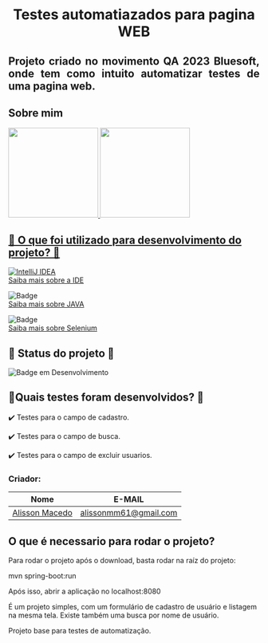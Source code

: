 <h1 align="center"> Testes automatiazados para pagina WEB </h1>

<h2 align="justify">Projeto criado no movimento QA 2023 Bluesoft, onde tem como intuito automatizar testes de uma pagina web.</h2>

<h2 align="justify">Sobre mim</h2>
<div>
<a href="https://github.com/Alissonmac10">
<img height="180em" src="https://github-readme-stats.vercel.app/api/top-langs/?username=Alissonmac10&layout=compact&langs_count=7&theme=dracula"/>
<img height="180em" src="https://github-readme-stats.vercel.app/api?username=Alissonmac10&show_icons=true&theme=dracula&include_all_commits=true&count_private=true"/>
</div>

## 📁 O que foi utilizado para desenvolvimento do projeto? 📁

![IntelliJ IDEA](https://img.shields.io/badge/IntelliJIDEA-000000.svg?style=for-the-badge&logo=intellij-idea&logoColor=white)
<br>
[Saiba mais sobre a IDE](https://www.jetbrains.com/idea/) 

![Badge](https://img.shields.io/static/v1?label=Java&message=Linguagem&color=blue&style=for-the-badge&logo=java)
<br>
[Saiba mais sobre JAVA](https://www.alura.com.br/artigos/java) 

![Badge](https://img.shields.io/static/v1?label=Selenium&message=WebDriver&color=blue&style=for-the-badge&logo=Selenium)
<br>
[Saiba mais sobre Selenium](https://www.devmedia.com.br/dominando-o-selenium-web-driver-na-pratica) 



##  :construction: Status do projeto  :construction:
  ![Badge em Desenvolvimento](http://img.shields.io/static/v1?label=STATUS&message=EM%20DESENVOLVIMENTO&color=GREEN&style=for-the-badge) 


## 📑Quais testes foram desenvolvidos? 📑

✔️ Testes para o campo de cadastro.

✔️ Testes para o campo de busca.

✔️ Testes para o campo de excluir usuarios.


### Criador: 
|Nome|E-MAIL|
| -------- | -------- | 
|[Alisson Macedo](https://www.linkedin.com/in/alisson-macedo-629612262/) |alissonmm61@gmail.com|


## O que é necessario para rodar o projeto?

Para rodar o projeto após o download, basta rodar na raíz do projeto:

mvn spring-boot:run

Após isso, abrir a aplicação no localhost:8080

É um projeto simples, com um formulário de cadastro de usuário e listagem na mesma tela.
Existe também uma busca por nome de usuário.

Projeto base para testes de automatização.
